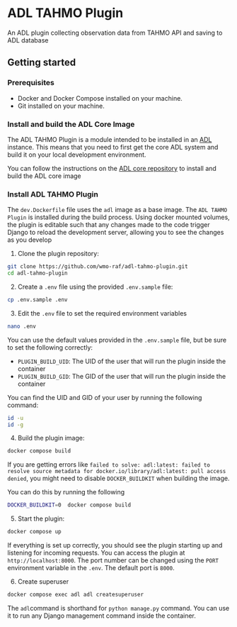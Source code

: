 # ADL TAHMO Plugin

An ADL plugin collecting observation data from TAHMO API and saving to ADL database

## Getting started

### Prerequisites

- Docker and Docker Compose installed on your machine.
- Git installed on your machine.

### Install and build the ADL Core Image

The ADL TAHMO Plugin is a module intended to be installed in an [ADL](https://github.com/wmo-raf/adl)
instance. This means that you need to first get the core ADL system and build it on your local development environment.

You can follow the instructions on the [ADL core repository](https://github.com/wmo-raf/adl) to install and build the
ADL core image

### Install ADL TAHMO Plugin

The `dev.Dockerfile` file uses the `adl` image as a base image. The `ADL TAHMO Plugin` is
installed during the build process. Using docker mounted volumes, the plugin is editable such that any changes made to
the code trigger Django to reload the development server, allowing you to see the changes as you develop

1. Clone the plugin repository:

```bash
git clone https://github.com/wmo-raf/adl-tahmo-plugin.git
cd adl-tahmo-plugin
```

2. Create a `.env` file using the provided `.env.sample` file:

```bash
cp .env.sample .env
```

3. Edit the `.env` file to set the required environment variables

```bash
nano .env
```

You can use the default values provided in the `.env.sample` file, but be sure to set the following correctly:

- `PLUGIN_BUILD_UID`: The UID of the user that will run the plugin inside the container
- `PLUGIN_BUILD_GID`: The GID of the user that will run the plugin inside the container

You can find the UID and GID of your user by running the following command:

```bash
id -u
id -g
```

4. Build the plugin image:

```bash
docker compose build
```

If you are getting errors like
`failed to solve: adl:latest: failed to resolve source metadata for docker.io/library/adl:latest: pull access denied`,
you might need to disable `DOCKER_BUILDKIT` when building the image.

You can do this by running the following

```bash
DOCKER_BUILDKIT=0  docker compose build
```

5. Start the plugin:

```bash
docker compose up
```

If everything is set up correctly, you should see the plugin starting up and listening for incoming requests. You can
access the plugin at `http://localhost:8000`. The port number can be changed using the `PORT` environment variable in
the `.env`. The default port is `8000`.

6. Create superuser

```bash
docker compose exec adl adl createsuperuser
```

The `adl`command is shorthand for `python manage.py` command. You can use it to run any Django management command
inside the container.


